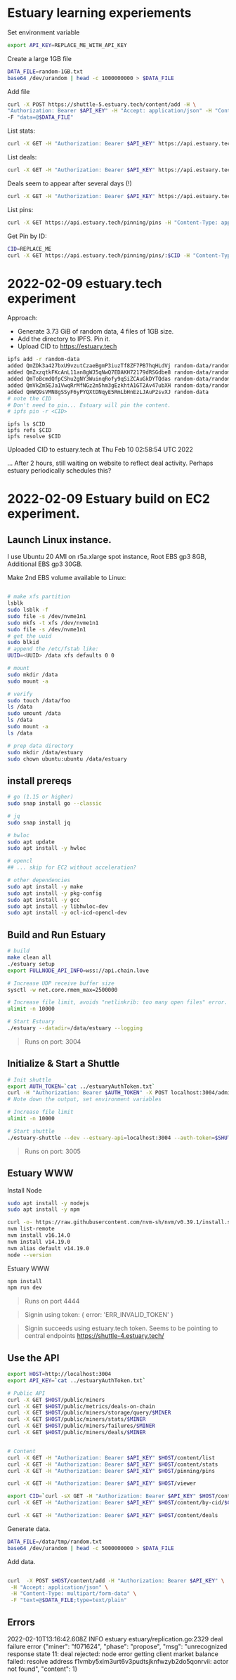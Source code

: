 # Estuary learning experiements

Set environment variable
```sh
export API_KEY=REPLACE_ME_WITH_API_KEY
```

Create a large 1GB file
```sh
DATA_FILE=random-1GB.txt
base64 /dev/urandom | head -c 1000000000 > $DATA_FILE
```

Add file
```sh
curl -X POST https://shuttle-5.estuary.tech/content/add -H \
"Authorization: Bearer $API_KEY" -H "Accept: application/json" -H "Content-Type: multipart/form-data" \
-F "data=@$DATA_FILE"
```

List stats:
```sh
curl -X GET -H "Authorization: Bearer $API_KEY" https://api.estuary.tech/content/stats | jq .
```

List deals:
```sh
curl -X GET -H "Authorization: Bearer $API_KEY" https://api.estuary.tech/content/deals | jq .
```

Deals seem to appear after several days (!)
```sh
curl -X GET -H "Authorization: Bearer $API_KEY" https://api.estuary.tech/content/status/12 | jq .
```


List pins:
```sh
curl -X GET https://api.estuary.tech/pinning/pins -H "Content-Type: application/json" -H "Authorization: Bearer $API_KEY" | jq .
```

Get Pin by ID:
```sh
CID=REPLACE_ME
curl -X GET https://api.estuary.tech/pinning/pins/:$CID -H "Content-Type: application/json" -H "Authorization: Bearer $API_KEY"
```

# 2022-02-09 estuary.tech experiment

Approach:
* Generate 3.73 GiB of random data, 4 files of 1GB size.
* Add the directory to IPFS. Pin it.
* Upload CID to https://estuary.tech


```sh
ipfs add -r random-data 
added QmZDk3a427bxU9vzutCzaeBgmP3iuzTf8ZF7PB7hqHLdVj random-data/random-1GB-a.txt
added QmZxzqtkFKcAnL11an8gWJ5qNwQ7EDAKH72179dRSGdbe8 random-data/random-1GB-b.txt
added QmToBcmdQfpCShu2gNY3WuinqRofy9qSiZCAuGkDYTQdas random-data/random-1GB-c.txt
added QmVkZm5EJa1VwqRrMfNGz2m5hm3gEzkhtA1GT2Av47ubXH random-data/random-1GB-d.txt
added QmWQ9sVMN8gSSyF6yPYQXtDNqyE5RmLbHnEzLJAuP2svXJ random-data
# note the CID
# Don't need to pin... Estuary will pin the content.
# ipfs pin -r <CID>
```

```
ipfs ls $CID
ipfs refs $CID
ipfs resolve $CID
```

Uploaded CID to estuary.tech at Thu Feb 10 02:58:54 UTC 2022

... After 2 hours, still waiting on website to reflect deal activity. Perhaps estuary periodically schedules this?


# 2022-02-09 Estuary build on EC2 experiment.

## Launch Linux instance. 

I use Ubuntu 20 AMI on r5a.xlarge spot instance, Root EBS gp3 8GB, Additional EBS gp3 30GB.

Make 2nd EBS volume available to Linux:
```sh

# make xfs partition
lsblk
sudo lsblk -f
sudo file -s /dev/nvme1n1
sudo mkfs -t xfs /dev/nvme1n1
sudo file -s /dev/nvme1n1
# get the uuid
sudo blkid
# append the /etc/fstab like:
UUID=<UUID> /data xfs defaults 0 0

# mount
sudo mkdir /data
sudo mount -a

# verify
sudo touch /data/foo
ls /data
sudo umount /data
ls /data
sudo mount -a
ls /data

# prep data directory
sudo mkdir /data/estuary
sudo chown ubuntu:ubuntu /data/estuary
```

## install prereqs
```sh
# go (1.15 or higher)
sudo snap install go --classic

# jq
sudo snap install jq

# hwloc
sudo apt update
sudo apt install -y hwloc

# opencl
## ... skip for EC2 without acceleration?

# other dependencies
sudo apt install -y make
sudo apt install -y pkg-config
sudo apt install -y gcc
sudo apt install -y libhwloc-dev
sudo apt install -y ocl-icd-opencl-dev

```

## Build and Run Estuary

```sh
# build
make clean all
./estuary setup
export FULLNODE_API_INFO=wss://api.chain.love

# Increase UDP receive buffer size
sysctl -w net.core.rmem_max=2500000

# Increase file limit, avoids "netlinkrib: too many open files" error.
ulimit -n 10000

# Start Estuary
./estuary --datadir=/data/estuary --logging

```
> Runs on port: 3004

## Initialize & Start a Shuttle

```sh
# Init shuttle
export AUTH_TOKEN=`cat ../estuaryAuthToken.txt`
curl -H "Authorization: Bearer $AUTH_TOKEN" -X POST localhost:3004/admin/shuttle/init
# Note down the output, set environment variables

# Increase file limit
ulimit -n 10000

# Start shuttle
./estuary-shuttle --dev --estuary-api=localhost:3004 --auth-token=$SHUTTLE_TOKEN --handle=$SHUTTLE_HANDLE

```
> Runs on port: 3005


## Estuary WWW

Install Node

```sh
sudo apt install -y nodejs
sudo apt install -y npm

curl -o- https://raw.githubusercontent.com/nvm-sh/nvm/v0.39.1/install.sh | bash
nvm list-remote
nvm install v16.14.0
nvm install v14.19.0
nvm alias default v14.19.0
node --version
```

Estuary WWW
```sh
npm install
npm run dev
```
> Runs on port 4444

> Signin using token: { error: 'ERR_INVALID_TOKEN' }

> Signin succeeds using estuary.tech token. Seems to be pointing to central endpoints https://shuttle-4.estuary.tech/

## Use the API

```sh
export HOST=http://localhost:3004
export API_KEY=`cat ../estuaryAuthToken.txt`

# Public API
curl -X GET $HOST/public/miners
curl -X GET $HOST/public/metrics/deals-on-chain
curl -X GET $HOST/public/miners/storage/query/$MINER
curl -X GET $HOST/public/miners/stats/$MINER
curl -X GET $HOST/public/miners/failures/$MINER
curl -X GET $HOST/public/miners/deals/$MINER


# Content
curl -X GET -H "Authorization: Bearer $API_KEY" $HOST/content/list
curl -X GET -H "Authorization: Bearer $API_KEY" $HOST/content/stats
curl -X GET -H "Authorization: Bearer $API_KEY" $HOST/pinning/pins 

curl -X GET -H "Authorization: Bearer $API_KEY" $HOST/viewer

export CID=`curl -sX GET -H "Authorization: Bearer $API_KEY" $HOST/content/list | jq -r '.[0].cid'`
curl -X GET -H "Authorization: Bearer $API_KEY" $HOST/content/by-cid/$CID

curl -X GET -H "Authorization: Bearer $API_KEY" $HOST/content/deals

```

Generate data.

```sh
DATA_FILE=/data/tmp/random.txt
base64 /dev/urandom | head -c 5000000000 > $DATA_FILE
```

Add data.

```sh

curl  -X POST $HOST/content/add -H "Authorization: Bearer $API_KEY" \
 -H "Accept: application/json" \
 -H "Content-Type: multipart/form-data" \
 -F "text=@$DATA_FILE;type=text/plain"
```


## Errors


2022-02-10T13:16:42.608Z        INFO    estuary estuary/replication.go:2329     deal failure error      {"miner": "f071624", "phase": "propose", "msg": "unrecognized response state 11: deal rejected: node error getting client market balance failed: resolve address f1vmby5xim3urt6v3pudtsjknfwzyb2do5qonrvii: actor not found", "content": 1}
